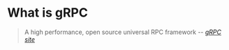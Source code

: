 # What is gRPC

> A high performance, open source universal RPC framework
> -- *[gRPC site]*

[gRPC site]: https://grpc.io/

